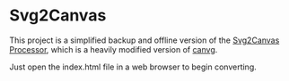 # Svg2Canvas

This project is a simplified backup and offline version of the [Svg2Canvas Processor](http://www.omnisoftsystems.com/?returnUrl=/iTrax/Home/svg2Canvas/0), which is a heavily modified version of <a href="https://code.google.com/p/canvg/">canvg</a>.

Just open the index.html file in a web browser to begin converting.
